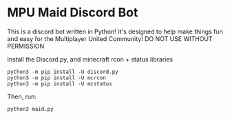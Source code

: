 # MPU Maid Discord Bot

This is a discord bot written in Python! It's designed to help make things fun and easy for the Multiplayer United Community!
DO NOT USE WITHOUT PERMISSION

Install the Discord.py, and minecraft rcon + status libraries

```
python3 -m pip install -U discord.py
python3 -m pip install -U mcrcon
python3 -m pip install -U mcstatus
```

Then, run:

```
python3 maid.py
```